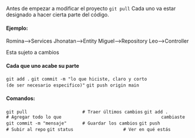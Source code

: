 Antes de empezar a modificar el proyecto
`git pull`
Cada uno va estar designado a hacer cierta parte del código.
#### Ejemplo:
Romina-->Services
Jhonatan-->Entity
Miguel-->Repository
Leo-->Controller

Esta sujeto a cambios

#### Cada que uno acabe su parte

`git add .`
`git commit -m "lo que hiciste, claro y corto                            (de ser necesario especifico)"`
`git push origin main `


#### Comandos:
`git pull                     # Traer últimos cambios`
`git add .                    # Agregar todo lo que                                      cambiaste`
`git commit -m "mensaje"      # Guardar los cambios`
`git push                     # Subir al repo`
`git status                   # Ver en qué estás`
